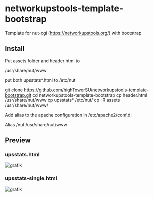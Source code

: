 # networkupstools-template-bootstrap
Template for nut-cgi (https://networkupstools.org/) with bootstrap

## Install
Put assets folder and header html to

/usr/share/nut/www

put both upsstats*.html to /etc/nut

git clone https://github.com/highTowerSU/networkupstools-template-bootstrap.git
cd networkupstools-template-bootstrap
cp header.html /usr/share/nut/www
cp upsstats* /etc/nut/
cp -R assets /usr/share/nut/www/

Add alias to the apache configuration in /etc/apache2/conf.d:

Alias /nut /usr/share/nut/www

## Preview
### upsstats.html
![grafik](https://user-images.githubusercontent.com/3651850/221295472-04270b04-13fd-415b-b6dc-6f3a4abdfe77.png)

### upsstats-single.html
![grafik](https://user-images.githubusercontent.com/3651850/221295517-48651c4e-fdeb-437d-94d7-c779542af9d2.png)
